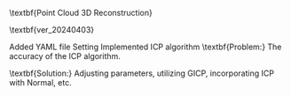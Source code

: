 
\textbf{Point Cloud 3D Reconstruction}

\textbf{ver_20240403}

Added YAML file Setting
Implemented ICP algorithm
\textbf{Problem:}
The accuracy of the ICP algorithm.

\textbf{Solution:}
Adjusting parameters, utilizing GICP, incorporating ICP with Normal, etc.
